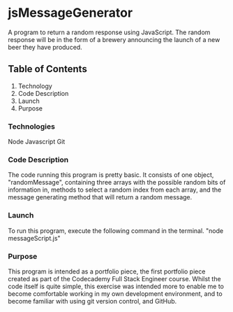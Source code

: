 # jsMessageGenerator

A program to return a random response using JavaScript.  The random response will be in the form of a brewery announcing the launch of a new beer they have produced.

## Table of Contents

1. Technology
2. Code Description
3. Launch
4. Purpose

### Technologies

Node
Javascript
Git

### Code Description

The code running this program is pretty basic.  It consists of one object, "randomMessage", containing three arrays with the possible random bits of information in, methods to select a random index from each array, and the message generating method that will return a random message.

### Launch

To run this program, execute the following command in the terminal.  "node messageScript.js"

### Purpose

This program is intended as a portfolio piece, the first portfolio piece created as part of the Codecademy Full Stack Engineer course.  Whilst the code itself is quite simple, this exercise was intended more to enable me to become comfortable working in my own development environment, and to become familiar with using git version control, and GitHub.
